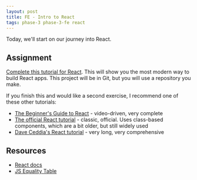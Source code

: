 ```yaml
---
layout: post
title: FE - Intro to React
tags: phase-3 phase-3-fe react
---
```


Today, we'll start on our journey into React.

## Assignment

[Complete this tutorial for React](https://welearncode.com/beginners-guide-react-2020/). This will show you the most modern way to build React apps. This project will be in Git, but you will use a repository you make.

If you finish this and would like a second exercise, I recommend one of these other tutorials:

- [The Beginner's Guide to React](https://egghead.io/courses/the-beginner-s-guide-to-react) - video-driven, very complete
- [The official React tutorial](https://reactjs.org/tutorial/tutorial.html) - classic, official. Uses class-based components, which are a bit older, but still widely used
- [Dave Ceddia's React tutorial](https://daveceddia.com/react-getting-started-tutorial/) - very long, very comprehensive

## Resources

- [React docs](https://reactjs.org/docs/getting-started.html)
- [JS Equality Table](https://dorey.github.io/JavaScript-Equality-Table/)
